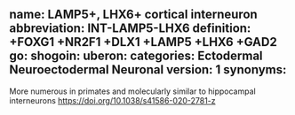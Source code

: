 name: LAMP5+, LHX6+ cortical interneuron
abbreviation: INT-LAMP5-LHX6
definition: +FOXG1 +NR2F1 +DLX1 +LAMP5 +LHX6 +GAD2
go:
shogoin: 
uberon: 
categories: Ectodermal Neuroectodermal Neuronal
version: 1
synonyms:
---

More numerous in primates and molecularly similar to hippocampal interneurons
https://doi.org/10.1038/s41586-020-2781-z